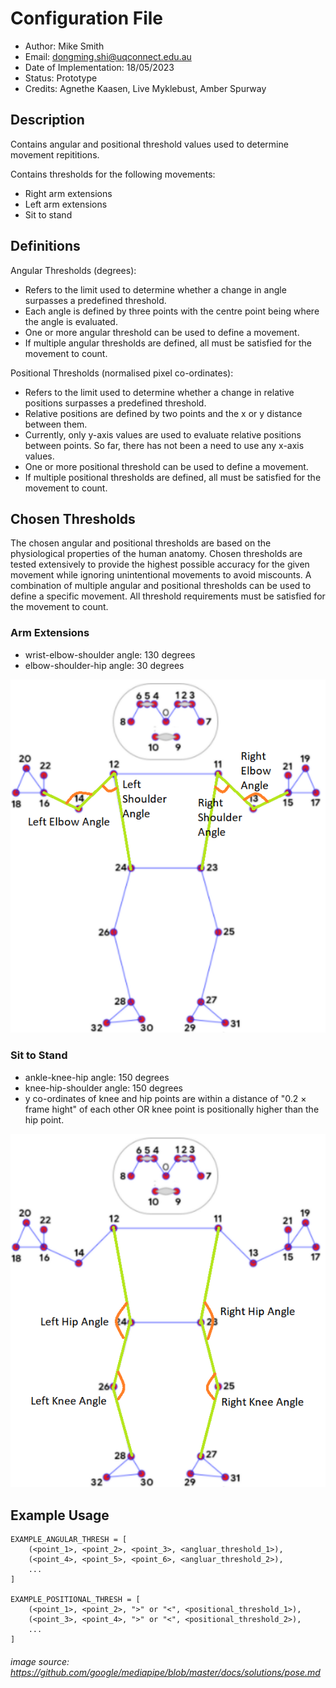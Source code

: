 # Configuration File
- Author: Mike Smith
- Email: dongming.shi@uqconnect.edu.au
- Date of Implementation: 18/05/2023
- Status: Prototype
- Credits: Agnethe Kaasen, Live Myklebust, Amber Spurway

## Description

Contains angular and positional threshold values used to determine movement repititions.

Contains thresholds for the following movements:
- Right arm extensions
- Left arm extensions
- Sit to stand

## Definitions

Angular Thresholds (degrees):

- Refers to the limit used to determine whether a change in angle surpasses a predefined threshold.
- Each angle is defined by three points with the centre point being where the angle is evaluated.
- One or more angular threshold can be used to define a movement.
- If multiple angular thresholds are defined, all must be satisfied for the movement to count.

Positional Thresholds (normalised pixel co-ordinates):

- Refers to the limit used to determine whether a change in relative positions surpasses a predefined threshold.
- Relative positions are defined by two points and the x or y distance between them. 
- Currently, only y-axis values are used to evaluate relative positions between points. So far, there has not been a need to use any x-axis values.
- One or more positional threshold can be used to define a movement.
- If multiple positional thresholds are defined, all must be satisfied for the movement to count.

## Chosen Thresholds

The chosen angular and positional thresholds are based on the physiological properties of the human anatomy. Chosen thresholds are tested extensively to provide the highest possible accuracy for the given movement while ignoring unintentional movements to avoid miscounts. A combination of multiple angular and positional thresholds can be used to define a specific movement. All threshold requirements must be satisfied for the movement to count.

### Arm Extensions
- wrist-elbow-shoulder angle: 130 degrees
- elbow-shoulder-hip angle: 30 degrees

![Arm Extensions](./images/arm_extensions.png)

### Sit to Stand
- ankle-knee-hip angle: 150 degrees
- knee-hip-shoulder angle: 150 degrees
- y co-ordinates of knee and hip points are within a distance of "0.2 $\times$ frame hight" of each other OR knee point is positionally higher than the hip point.

![Sit to Stand](./images/sit_to_stand.png)

## Example Usage

```
EXAMPLE_ANGULAR_THRESH = [
    (<point_1>, <point_2>, <point_3>, <angluar_threshold_1>),
    (<point_4>, <point_5>, <point_6>, <angluar_threshold_2>),
    ...
]

EXAMPLE_POSITIONAL_THRESH = [
    (<point_1>, <point_2>, ">" or "<", <positional_threshold_1>),
    (<point_3>, <point_4>, ">" or "<", <positional_threshold_2>),
    ...
]
```

###### image source: https://github.com/google/mediapipe/blob/master/docs/solutions/pose.md